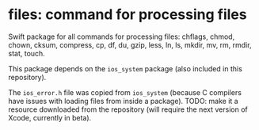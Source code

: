 # files: command for processing files

Swift package for all commands for processing files: chflags, chmod, chown, cksum, compress, cp, df, du, gzip, less, ln, ls, mkdir, mv, rm, rmdir, stat, touch.

This package depends on the `ios_system` package (also included in this repository).

The `ios_error.h` file was copied from `ios_system` (because C compilers have issues with loading files from inside a package). 
TODO: make it a resource downloaded from the repository (will require the next version of Xcode, currently in beta).   
